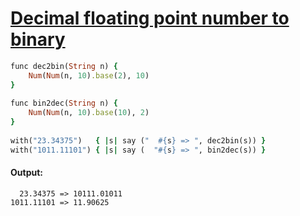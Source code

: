 [1]: http://rosettacode.org/wiki/Decimal_floating_point_number_to_binary

# [Decimal floating point number to binary][1]

```ruby
func dec2bin(String n) {
    Num(Num(n, 10).base(2), 10)
}
 
func bin2dec(String n) {
    Num(Num(n, 10).base(10), 2)
}
 
with("23.34375")   { |s| say ("  #{s} => ", dec2bin(s)) }
with("1011.11101") { |s| say (  "#{s} => ", bin2dec(s)) }
```

#### Output:
```
  23.34375 => 10111.01011
1011.11101 => 11.90625
```